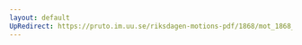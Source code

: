 ```yaml
---
layout: default
UpRedirect: https://pruto.im.uu.se/riksdagen-motions-pdf/1868/mot_1868__ak__235/mot_1868__ak__235-003.pdf
---
```

